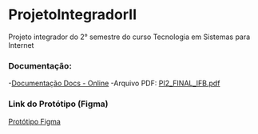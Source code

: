 # ProjetoIntegradorII
Projeto integrador do 2° semestre do curso Tecnologia em Sistemas para Internet

### Documentação:
-[Documentação Docs - Online](https://docs.google.com/document/d/1l7OdAKPOV7IWwjHpS6dAycHDckfSktQynRrYSXPYSM4/edit?usp=sharing)
-Arquivo PDF: [PI2_FINAL_IFB.pdf](https://github.com/user-attachments/files/16939207/PI2_FINAL_IFB.pdf)



### Link do Protótipo (Figma)
[Protótipo Figma](https://www.figma.com/proto/NT5zavkjPMUTprvfHFA09c?node-id=894-125&t=JGB1XJdPiqjgZQVO-6)
